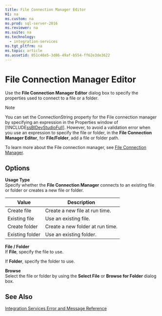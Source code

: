 ```yaml
---
title: File Connection Manager Editor
H1: na
ms.custom: na
ms.prod: sql-server-2016
ms.reviewer: na
ms.suite: na
ms.technology: 
  - integration-services
ms.tgt_pltfrm: na
ms.topic: article
ms.assetid: 051c48e5-3d86-49af-b554-ff62e3de3622
---
```

# File Connection Manager Editor
  Use the **File Connection Manager Editor** dialog box to specify the properties used to connect to a file or a folder.  
  
> [!NOTE]  
>  You can set the ConnectionString property for the File connection manager by specifying an expression in the Properties window of [!INCLUDE[ssBIDevStudioFull](../../Topics/TopicNameContainA/includes/ssBIDevStudioFull_md.md)]. However, to avoid a validation error when you use an expression to specify the file or folder, in the **File Connection Manager Editor**, for **File/Folder**, add a file or folder path.  
  
 To learn more about the File connection manager, see [File Connection Manager](../../Topics/TopicNameNotContainA/File-Connection-Manager.md).  
  
## Options  
 **Usage Type**  
 Specify whether the **File Connection Manager** connects to an existing file or folder or creates a new file or folder.  
  
|Value|Description|  
|-----------|-----------------|  
|Create file|Create a new file at run time.|  
|Existing file|Use an existing file.|  
|Create folder|Create a new folder at run time.|  
|Existing folder|Use an existing folder.|  
  
 **File / Folder**  
 If **File**, specify the file to use.  
  
 If **Folder**, specify the folder to use.  
  
 **Browse**  
 Select the file or folder by using the **Select File** or **Browse for Folder** dialog box.  
  
## See Also  
 [Integration Services Error and Message Reference](../../Topics/TopicNameNotContainA/Integration-Services-Error-and-Message-Reference.md)  
  
  
